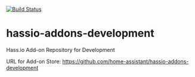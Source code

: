 [![Build Status](https://dev.azure.com/home-assistant/Home%20Assistant/_apis/build/status/home-assistant.hassio-addons-development?branchName=master)](https://dev.azure.com/home-assistant/Home%20Assistant/_build/latest?definitionId=8&branchName=master)

# hassio-addons-development
Hass.io Add-on Repository for Development


URL for Add-on Store: https://github.com/home-assistant/hassio-addons-development
